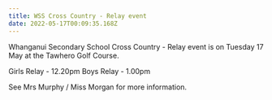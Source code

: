 ```yaml
---
title: WSS Cross Country - Relay event
date: 2022-05-17T00:09:35.168Z
---
```

Whanganui Secondary School Cross Country - Relay event is on Tuesday 17 May at the Tawhero Golf Course.

Girls Relay - 12.20pm
Boys Relay - 1.00pm  

See Mrs Murphy / Miss Morgan for more information.